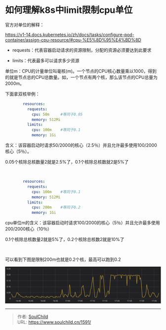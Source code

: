 # 如何理解k8s中limit限制cpu单位

<!--more-->
官方对单位的解释：

https://v1-14.docs.kubernetes.io/zh/docs/tasks/configure-pod-container/assign-cpu-resource/#cpu-%E5%8D%95%E4%BD%8D



- requests：代表容器启动请求的资源限制，分配的资源必须要达到此要求

- limits：代表最多可以请求多少资源

单位m：CPU的计量单位叫毫核(m)。一个节点的CPU核心数量乘以1000，得到的就是节点总的CPU总数量。如，一个节点有两个核，那么该节点的CPU总量为2000m。

下面拿双核举例：
```yaml
        resources:
          requests:
            cpu: 50m     #等同于0.05
            memory: 512Mi
          limits:
            cpu: 100m    #等同于0.1
            memory: 1Gi
```
含义：该容器启动时请求50/2000的核心（2.5％）并且允许最多使用100/2000核心（5％）。

0.05个核除总核数量2就是2.5%了，0.1个核除总核数就2是5%了

&nbsp;
```yaml
        resources:
          requests:
            cpu: 100m    #等同于0.1
            memory: 512Mi
          limits:
            cpu: 200m    #等同于0.2
            memory: 1Gi
```
cpu单位m的含义：该容器启动时请求100/2000的核心（5％）并且允许最多使用200/2000核心（10％）

0.1个核除总核数量2就是5%了，0.2个核除总核数2就是10%了

&nbsp;

可以看到下图是限制200m也就是0.2个核，最高可以跑到0.2

<img src="images/04c1a06fa901de0693973a006dee995e.png" />


---

> 作者: [SoulChild](https://www.soulchild.cn)  
> URL: https://www.soulchild.cn/1591/  

